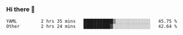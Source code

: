 ### Hi there 👋

<!--
**yeya24/yeya24** is a ✨ _special_ ✨ repository because its `README.md` (this file) appears on your GitHub profile.

Here are some ideas to get you started:

- 🔭 I’m currently working on ...
- 🌱 I’m currently learning ...
- 👯 I’m looking to collaborate on ...
- 🤔 I’m looking for help with ...
- 💬 Ask me about ...
- 📫 How to reach me: ...
- 😄 Pronouns: ...
- ⚡ Fun fact: ...
-->

<!--START_SECTION:waka-->

```text
YAML         2 hrs 35 mins   ███████████▒░░░░░░░░░░░░░   45.75 %
Other        2 hrs 24 mins   ██████████▓░░░░░░░░░░░░░░   42.64 %
```

<!--END_SECTION:waka-->
